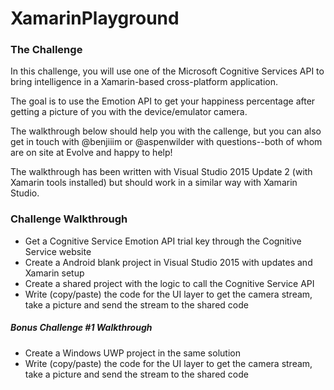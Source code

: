 # XamarinPlayground

### The Challenge
In this challenge, you will use one of the Microsoft Cognitive Services API to bring intelligence in a Xamarin-based cross-platform application.

The goal is to use the Emotion API to get your happiness percentage after getting a picture of you with the device/emulator camera.

The walkthrough below should help you with the callenge, but you can also get in touch with @benjiiim or @aspenwilder with questions--both of whom are on site at Evolve and happy to help!

The walkthrough has been written with Visual Studio 2015 Update 2 (with Xamarin tools installed) but should work in a similar way with Xamarin Studio.

### Challenge Walkthrough

* Get a Cognitive Service Emotion API trial key through the Cognitive Service website
* Create a Android blank project in Visual Studio 2015 with updates and Xamarin setup
* Create a shared project with the logic to call the Cognitive Service API
* Write (copy/paste) the code for the UI layer to get the camera stream, take a picture and send the stream to the shared code

##### Bonus Challenge #1 Walkthrough
* Create a Windows UWP project in the same solution
* Write (copy/paste) the code for the UI layer to get the camera stream, take a picture and send the stream to the shared code

